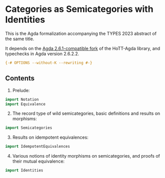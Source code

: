 Categories as Semicategories with Identities
============================================

This is the Agda formalization accompanying the TYPES 2023 abstract of the same
title.

It depends on the [Agda 2.6.1-compatible
fork](https://github.com/awswan/HoTT-Agda/tree/agda-2.6.1-compatible) of the
HoTT-Agda library, and typechecks in Agda version 2.6.2.2.

```agda
{-# OPTIONS --without-K --rewriting #-}
```

Contents
--------

1. Prelude:
```agda
import Notation
import Equivalence
```

2. The record type of wild semicategories, basic definitions and results on
morphisms:
```agda
import Semicategories
```

3. Results on idempotent equivalences:
```agda
import IdempotentEquivalences
```

4. Various notions of identity morphisms on semicategories, and proofs of their
mutual equivalence:
```agda
import Identities
```
